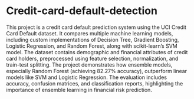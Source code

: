 # Credit-card-default-detection

This project is a credit card default prediction system using the UCI Credit Card Default dataset. It compares multiple machine learning models, including custom implementations of Decision Tree, Gradient Boosting, Logistic Regression, and Random Forest, along with scikit-learn’s SVM model. The dataset contains demographic and financial attributes of credit card holders, preprocessed using feature selection, normalization, and train-test splitting. The project demonstrates how ensemble models, especially Random Forest (achieving 82.27% accuracy), outperform linear models like SVM and Logistic Regression. The evaluation includes accuracy, confusion matrices, and classification reports, highlighting the importance of ensemble learning in financial risk prediction.
